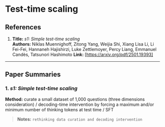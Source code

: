 
# Test-time scaling

## References

1. **Title:** *s1: Simple test-time scaling*  
   **Authors:** Niklas Muennighoff, Zitong Yang, Weijia Shi, Xiang Lisa Li, Li Fei-Fei, Hannaneh Hajishirzi, 
Luke Zettlemoyer, Percy Liang, Emmanuel Candès, Tatsunori Hashimoto
   **Link:** [https://arxiv.org/pdf/2501.19393]


---

## Paper Summaries

### 1. *s1: Simple test-time scaling*

**Method:**   curate a small dataset of 1,000 questions (three dimensions consideration) /  decoding-time intervention by forcing a maximum and/or minimum number of thinking tokens at test time / SFT

> **Notes:** `rethinking data curation and decoding intervention`

